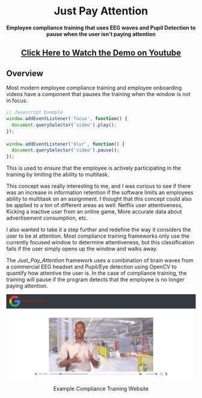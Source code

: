 <h1 align="center">Just Pay Attention</h1>

<p align="center"><b>Employee compliance training that uses EEG waves and Pupil Detection to pause when the user isn't paying attention</b></p>

<h2 align="center"><a href="https://www.youtube.com/watch?v=ttMWoj_lk0o">Click Here to Watch the Demo on Youtube</a></h2>

## Overview

Most modern employee compliance training and employee onboarding videos have a component that pauses the training when the window is not in focus.

```javascript
// Javascript Example
window.addEventListener('focus', function() {
  document.querySelector('video').play();
});

window.addEventListener('blur', function() {
  document.querySelector('video').pause();
});
```

This is used to *ensure* that the employee is actively participating in the training by limiting the ability to multitask.

This concept was really interesting to me, and I was curious to see if there was an increase in information retention if the software limits an employees ability to multitask on an assignment. I thought that this concept could also be applied to a ton of different areas as well: Netflix user attentiveness, Kicking a inactive user from an online game, More accurate data about advertisement consumption, etc.

I also wanted to take it a step further and redefine the way it considers the user to be at attention.  Most compliance training frameworks only use the currently focused window to determine attentiveness, but this classification fails if the user simply opens up the window and walks away.

The *Just_Pay_Attention* framework uses a combination of brain waves from a commercial EEG headset and Pupil/Eye detection using OpenCV to quantify how attentive the user is.  In the case of compliance training, the training will pause if the program detects that the employee is no longer paying attention.

[![N|Solid](static/ui.png)](#)
<p align="center">Example Compliance Training Website</p>
